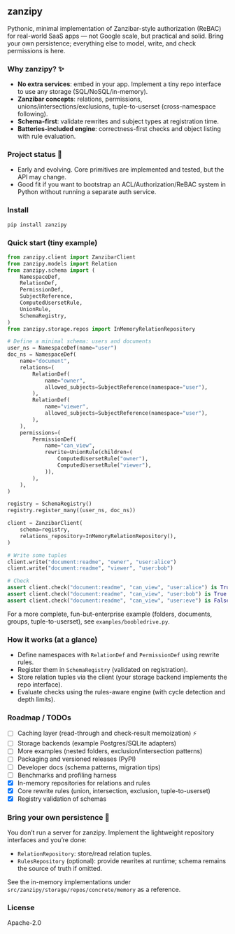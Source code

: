 ## zanzipy

Pythonic, minimal implementation of Zanzibar-style authorization (ReBAC) for real-world SaaS apps — not Google scale, but practical and solid. Bring your own persistence; everything else to model, write, and check permissions is here.

### Why zanzipy? ✨
- **No extra services**: embed in your app. Implement a tiny repo interface to use any storage (SQL/NoSQL/in-memory).
- **Zanzibar concepts**: relations, permissions, unions/intersections/exclusions, tuple-to-userset (cross-namespace following).
- **Schema-first**: validate rewrites and subject types at registration time.
- **Batteries-included engine**: correctness-first checks and object listing with rule evaluation.

### Project status 🚧
- Early and evolving. Core primitives are implemented and tested, but the API may change.
- Good fit if you want to bootstrap an ACL/Authorization/ReBAC system in Python without running a separate auth service.

### Install
```bash
pip install zanzipy
```

### Quick start (tiny example)
```python
from zanzipy.client import ZanzibarClient
from zanzipy.models import Relation
from zanzipy.schema import (
    NamespaceDef,
    RelationDef,
    PermissionDef,
    SubjectReference,
    ComputedUsersetRule,
    UnionRule,
    SchemaRegistry,
)
from zanzipy.storage.repos import InMemoryRelationRepository

# Define a minimal schema: users and documents
user_ns = NamespaceDef(name="user")
doc_ns = NamespaceDef(
    name="document",
    relations=(
        RelationDef(
            name="owner",
            allowed_subjects=SubjectReference(namespace="user"),
        ),
        RelationDef(
            name="viewer",
            allowed_subjects=SubjectReference(namespace="user"),
        ),
    ),
    permissions=(
        PermissionDef(
            name="can_view",
            rewrite=UnionRule(children=(
                ComputedUsersetRule("owner"),
                ComputedUsersetRule("viewer"),
            )),
        ),
    ),
)

registry = SchemaRegistry()
registry.register_many((user_ns, doc_ns))

client = ZanzibarClient(
    schema=registry,
    relations_repository=InMemoryRelationRepository(),
)

# Write some tuples
client.write("document:readme", "owner", "user:alice")
client.write("document:readme", "viewer", "user:bob")

# Check
assert client.check("document:readme", "can_view", "user:alice") is True
assert client.check("document:readme", "can_view", "user:bob") is True
assert client.check("document:readme", "can_view", "user:eve") is False
```

For a more complete, fun-but-enterprise example (folders, documents, groups, tuple-to-userset), see `examples/boobledrive.py`.

### How it works (at a glance)
- Define namespaces with `RelationDef` and `PermissionDef` using rewrite rules.
- Register them in `SchemaRegistry` (validated on registration).
- Store relation tuples via the client (your storage backend implements the repo interface).
- Evaluate checks using the rules-aware engine (with cycle detection and depth limits).

### Roadmap / TODOs
- [ ] Caching layer (read-through and check-result memoization) ⚡
- [ ] Storage backends (example Postgres/SQLite adapters)
- [ ] More examples (nested folders, exclusion/intersection patterns)
- [ ] Packaging and versioned releases (PyPI)
- [ ] Developer docs (schema patterns, migration tips)
- [ ] Benchmarks and profiling harness
- [x] In-memory repositories for relations and rules
- [x] Core rewrite rules (union, intersection, exclusion, tuple-to-userset)
- [x] Registry validation of schemas

### Bring your own persistence 🧱
You don’t run a server for zanzipy. Implement the lightweight repository interfaces and you’re done:
- `RelationRepository`: store/read relation tuples.
- `RulesRepository` (optional): provide rewrites at runtime; schema remains the source of truth if omitted.

See the in-memory implementations under `src/zanzipy/storage/repos/concrete/memory` as a reference.

### License
Apache-2.0